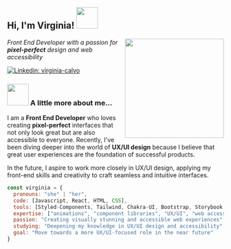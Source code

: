 <h2> Hi, I'm Virginia! <img src="https://media.giphy.com/media/mGcNjsfWAjY5AEZNw6/giphy.gif" width="50"></h2>
<img align='right' src="https://media.giphy.com/media/ieyl9zmCjO4b4t6qoY/giphy.gif" width="230">

<p><em>Front End Developer with a passion for <b>pixel-perfect</b> design and web accessibility</em></p>

[![Linkedin: virginia-calvo](https://img.shields.io/badge/-Virginia%20Calvo-blue?style=flat-square&logo=Linkedin&logoColor=white&link=https://www.linkedin.com/in/virginia-calvo/)](https://www.linkedin.com/in/virginia-calvo/)

### <img src="https://media.giphy.com/media/VgCDAzcKvsR6OM0uWg/giphy.gif" width="50"> A little more about me...  

I am a **Front End Developer** who loves creating **pixel-perfect** interfaces that not only look great but are also accessible to everyone. Recently, I've been diving deeper into the world of **UX/UI design** because I believe that great user experiences are the foundation of successful products.

In the future, I aspire to work more closely in UX/UI design, applying my front-end skills and creativity to craft seamless and intuitive interfaces.

```javascript
const virginia = {
  pronouns: "she" | "her",
  code: [Javascript, React, HTML, CSS],
  tools: [Styled-Components, Tailwind, Chakra-UI, Bootstrap, Storybook, Figma],
  expertise: ["animations", "component libraries", "UX/UI", "web accessibility"],
  passion: "Creating visually stunning and accessible web experiences",
  studying: "Deepening my knowledge in UX/UI design and accessibility",
  goal: "Move towards a more UX/UI-focused role in the near future"
}
